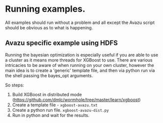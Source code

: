 # Running examples.
All examples should run without a problem and all except the Avazu script should be obvious as to what is happening.

## Avazu specific example using HDFS 
Running the bayesian optimization is especially useful if you are able to use a cluster as it means more threads for XGBoost to use.
There are various intricacies to be aware of when running on your own cluster, however the main idea is to create a 'generic' template 
file, and then via python run via the shell passing the bayes_opt arguments.

So steps:

1. Build XGBoost in distributed mode (https://github.com/dmlc/wormhole/tree/master/learn/xgboost)
2. Create a template file - `xgboost-avazu.txt`
3. Create a python run file. `xgboost-avazu-dist.py`
4. Run in python and wait for the results.
